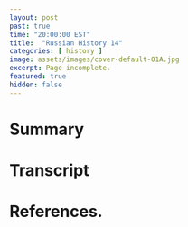 ```yaml
---
layout: post
past: true
time: "20:00:00 EST"
title:  "Russian History 14"
categories: [ history ]
image: assets/images/cover-default-01A.jpg
excerpt: Page incomplete.
featured: true
hidden: false
---
```


<!-- # Title brainstorm

 -->

<!-- # Exerpt

-->

# Summary

# Transcript

# References.
